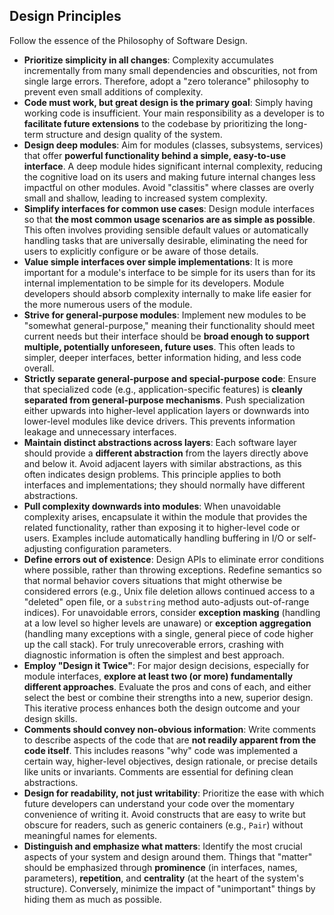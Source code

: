 ## Design Principles

Follow the essence of the Philosophy of Software Design.

- **Prioritize simplicity in all changes**: Complexity accumulates incrementally from many small dependencies and obscurities, not from single large errors. Therefore, adopt a "zero tolerance" philosophy to prevent even small additions of complexity.
- **Code must work, but great design is the primary goal**: Simply having working code is insufficient. Your main responsibility as a developer is to **facilitate future extensions** to the codebase by prioritizing the long-term structure and design quality of the system.
- **Design deep modules**: Aim for modules (classes, subsystems, services) that offer **powerful functionality behind a simple, easy-to-use interface**. A deep module hides significant internal complexity, reducing the cognitive load on its users and making future internal changes less impactful on other modules. Avoid "classitis" where classes are overly small and shallow, leading to increased system complexity.
- **Simplify interfaces for common use cases**: Design module interfaces so that **the most common usage scenarios are as simple as possible**. This often involves providing sensible default values or automatically handling tasks that are universally desirable, eliminating the need for users to explicitly configure or be aware of those details.
- **Value simple interfaces over simple implementations**: It is more important for a module's interface to be simple for its users than for its internal implementation to be simple for its developers. Module developers should absorb complexity internally to make life easier for the more numerous users of the module.
- **Strive for general-purpose modules**: Implement new modules to be "somewhat general-purpose," meaning their functionality should meet current needs but their interface should be **broad enough to support multiple, potentially unforeseen, future uses**. This often leads to simpler, deeper interfaces, better information hiding, and less code overall.
- **Strictly separate general-purpose and special-purpose code**: Ensure that specialized code (e.g., application-specific features) is **cleanly separated from general-purpose mechanisms**. Push specialization either upwards into higher-level application layers or downwards into lower-level modules like device drivers. This prevents information leakage and unnecessary interfaces.
- **Maintain distinct abstractions across layers**: Each software layer should provide a **different abstraction** from the layers directly above and below it. Avoid adjacent layers with similar abstractions, as this often indicates design problems. This principle applies to both interfaces and implementations; they should normally have different abstractions.
- **Pull complexity downwards into modules**: When unavoidable complexity arises, encapsulate it within the module that provides the related functionality, rather than exposing it to higher-level code or users. Examples include automatically handling buffering in I/O or self-adjusting configuration parameters.
- **Define errors out of existence**: Design APIs to eliminate error conditions where possible, rather than throwing exceptions. Redefine semantics so that normal behavior covers situations that might otherwise be considered errors (e.g., Unix file deletion allows continued access to a "deleted" open file, or a `substring` method auto-adjusts out-of-range indices). For unavoidable errors, consider **exception masking** (handling at a low level so higher levels are unaware) or **exception aggregation** (handling many exceptions with a single, general piece of code higher up the call stack). For truly unrecoverable errors, crashing with diagnostic information is often the simplest and best approach.
- **Employ "Design it Twice"**: For major design decisions, especially for module interfaces, **explore at least two (or more) fundamentally different approaches**. Evaluate the pros and cons of each, and either select the best or combine their strengths into a new, superior design. This iterative process enhances both the design outcome and your design skills.
- **Comments should convey non-obvious information**: Write comments to describe aspects of the code that are **not readily apparent from the code itself**. This includes reasons "why" code was implemented a certain way, higher-level objectives, design rationale, or precise details like units or invariants. Comments are essential for defining clean abstractions.
- **Design for readability, not just writability**: Prioritize the ease with which future developers can understand your code over the momentary convenience of writing it. Avoid constructs that are easy to write but obscure for readers, such as generic containers (e.g., `Pair`) without meaningful names for elements.
- **Distinguish and emphasize what matters**: Identify the most crucial aspects of your system and design around them. Things that "matter" should be emphasized through **prominence** (in interfaces, names, parameters), **repetition**, and **centrality** (at the heart of the system's structure). Conversely, minimize the impact of "unimportant" things by hiding them as much as possible.
